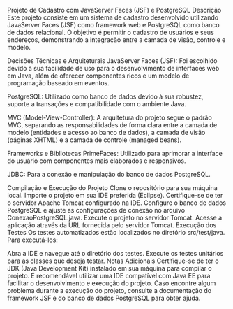 Projeto de Cadastro com JavaServer Faces (JSF) e PostgreSQL
Descrição
Este projeto consiste em um sistema de cadastro desenvolvido utilizando JavaServer Faces (JSF) como framework web e PostgreSQL como banco de dados relacional. O objetivo é permitir o cadastro de usuários e seus endereços, demonstrando a integração entre a camada de visão, controle e modelo.

Decisões Técnicas e Arquiteturais
JavaServer Faces (JSF): Foi escolhido devido à sua facilidade de uso para o desenvolvimento de interfaces web em Java, além de oferecer componentes ricos e um modelo de programação baseado em eventos.

PostgreSQL: Utilizado como banco de dados devido à sua robustez, suporte a transações e compatibilidade com o ambiente Java.

MVC (Model-View-Controller): A arquitetura do projeto segue o padrão MVC, separando as responsabilidades de forma clara entre a camada de modelo (entidades e acesso ao banco de dados), a camada de visão (páginas XHTML) e a camada de controle (managed beans).

Frameworks e Bibliotecas
PrimeFaces: Utilizado para aprimorar a interface do usuário com componentes mais elaborados e responsivos.

JDBC: Para a conexão e manipulação do banco de dados PostgreSQL.

Compilação e Execução do Projeto
Clone o repositório para sua máquina local.
Importe o projeto em sua IDE preferida (Eclipse).
Certifique-se de ter o servidor Apache Tomcat configurado na IDE.
Configure o banco de dados PostgreSQL e ajuste as configurações de conexão no arquivo ConexaoPostgreSQL.java.
Execute o projeto no servidor Tomcat.
Acesse a aplicação através da URL fornecida pelo servidor Tomcat.
Execução dos Testes
Os testes automatizados estão localizados no diretório src/test/java. Para executá-los:

Abra a IDE e navegue até o diretório dos testes.
Execute os testes unitários para as classes que deseja testar.
Notas Adicionais
Certifique-se de ter o JDK (Java Development Kit) instalado em sua máquina para compilar o projeto.
É recomendável utilizar uma IDE compatível com Java EE para facilitar o desenvolvimento e execução do projeto.
Caso encontre algum problema durante a execução do projeto, consulte a documentação do framework JSF e do banco de dados PostgreSQL para obter ajuda.
